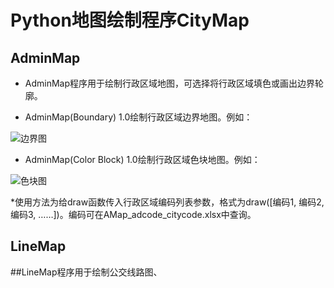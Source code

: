 # Python地图绘制程序CityMap
## AdminMap
* AdminMap程序用于绘制行政区域地图，可选择将行政区域填色或画出边界轮廓。

* AdminMap(Boundary) 1.0绘制行政区域边界地图。例如：

![边界图](https://img.imgdb.cn/item/603649c65f4313ce25361930.jpg)

* AdminMap(Color Block) 1.0绘制行政区域色块地图。例如：

![色块图](https://img.imgdb.cn/item/603649d35f4313ce25363148.jpg)

*使用方法为给draw函数传入行政区域编码列表参数，格式为draw([编码1, 编码2, 编码3, ……])。编码可在AMap_adcode_citycode.xlsx中查询。

## LineMap
##LineMap程序用于绘制公交线路图、
